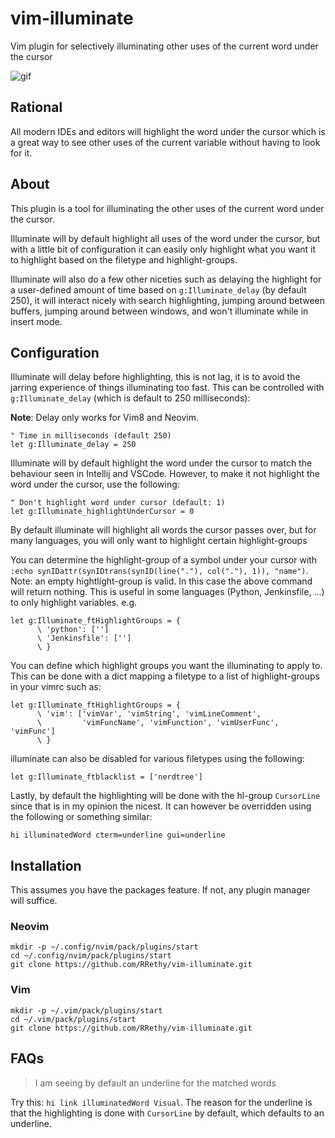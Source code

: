 # vim-illuminate

Vim plugin for selectively illuminating other uses of the current word under the cursor

![gif](https://media.giphy.com/media/ZO7QtQWoBP2TZ9mkXq/giphy.gif)

## Rational

All modern IDEs and editors will highlight the word under the cursor which is a great way to see other uses of the current variable without having to look for it.

## About

This plugin is a tool for illuminating the other uses of the current word under the cursor.

Illuminate will by default highlight all uses of the word under the cursor, but with a little bit of configuration it can easily only highlight what you want it to highlight based on the filetype and highlight-groups.

Illuminate will also do a few other niceties such as delaying the highlight for a user-defined amount of time based on `g:Illuminate_delay` (by default 250), it will interact nicely with search highlighting, jumping around between buffers, jumping around between windows, and won't illuminate while in insert mode.

## Configuration

Illuminate will delay before highlighting, this is not lag, it is to avoid the jarring experience of things illuminating too fast. This can be controlled with `g:Illuminate_delay` (which is default to 250 milliseconds):

**Note**: Delay only works for Vim8 and Neovim.

```
" Time in milliseconds (default 250)
let g:Illuminate_delay = 250
```
Illuminate will by default highlight the word under the cursor to match the behaviour seen in Intellij and VSCode. However, to make it not highlight the word under the cursor, use the following:

```
" Don't highlight word under cursor (default: 1)
let g:Illuminate_highlightUnderCursor = 0
```

By default illuminate will highlight all words the cursor passes over, but for many languages, you will only want to highlight certain highlight-groups

You can determine the highlight-group of a symbol under your cursor with `:echo synIDattr(synIDtrans(synID(line("."), col("."), 1)), "name")`.
Note: an empty hightlight-group is valid. In this case the above command will return nothing. This is useful in some languages (Python, Jenkinsfile, ...) to only highlight variables. e.g.
```
let g:Illuminate_ftHighlightGroups = {
      \ 'python': ['']
      \ 'Jenkinsfile': ['']
      \ }
```

You can define which highlight groups you want the illuminating to apply to. This can be done with a dict mapping a filetype to a list of highlight-groups in your vimrc such as:
```
let g:Illuminate_ftHighlightGroups = {
      \ 'vim': ['vimVar', 'vimString', 'vimLineComment',
      \         'vimFuncName', 'vimFunction', 'vimUserFunc', 'vimFunc']
      \ }
```


illuminate can also be disabled for various filetypes using the following:
```
let g:Illuminate_ftblacklist = ['nerdtree']
```

Lastly, by default the highlighting will be done with the hl-group `CursorLine` since that is in my opinion the nicest. It can however be overridden using the following or something similar:
```
hi illuminatedWord cterm=underline gui=underline
```

## Installation

This assumes you have the packages feature. If not, any plugin manager will suffice.

### Neovim

```
mkdir -p ~/.config/nvim/pack/plugins/start
cd ~/.config/nvim/pack/plugins/start
git clone https://github.com/RRethy/vim-illuminate.git
```

### Vim

```
mkdir -p ~/.vim/pack/plugins/start
cd ~/.vim/pack/plugins/start
git clone https://github.com/RRethy/vim-illuminate.git
```

## FAQs

> I am seeing by default an underline for the matched words

Try this: `hi link illuminatedWord Visual`. The reason for the underline is that the highlighting is done with `CursorLine` by default, which defaults to an underline.
